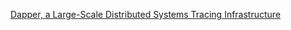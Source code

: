 [Dapper, a Large-Scale Distributed Systems Tracing Infrastructure](https://research.google/pubs/pub36356/)

